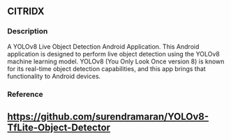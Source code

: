 ## CITRIDX

### Description
A YOLOv8 Live Object Detection Android Application.
This Android application is designed to perform live object detection using the YOLOv8 machine learning model. YOLOv8 (You Only Look Once version 8) is known for its real-time object detection capabilities, and this app brings that functionality to Android devices. 

### Reference
https://github.com/surendramaran/YOLOv8-TfLite-Object-Detector
---
